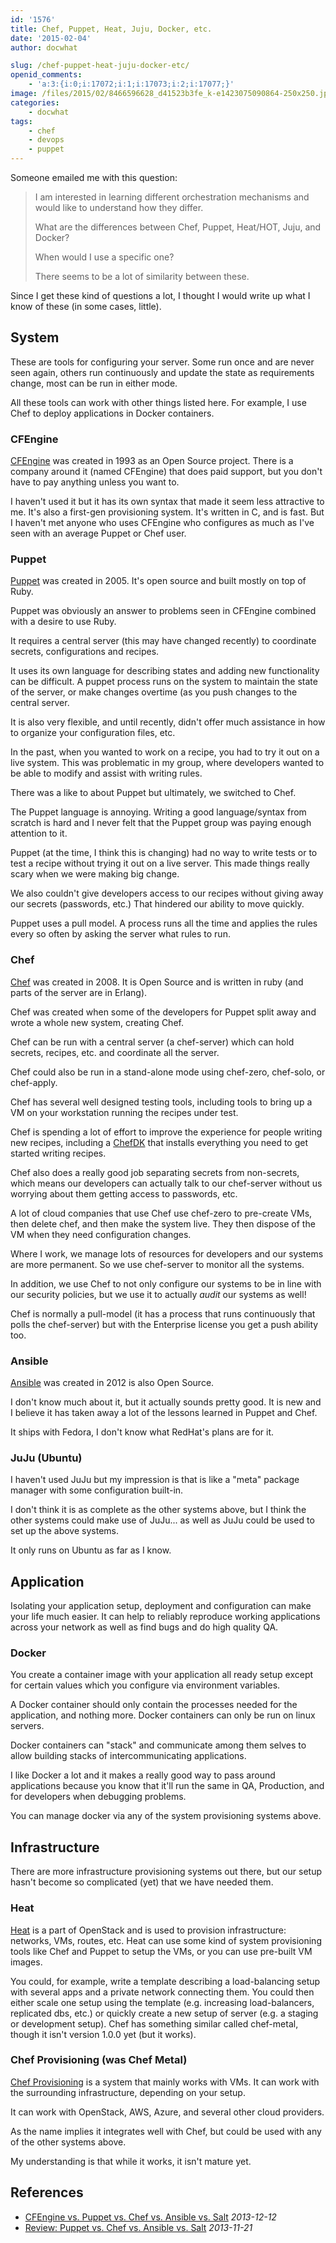 ```yaml
---
id: '1576'
title: Chef, Puppet, Heat, Juju, Docker, etc.
date: '2015-02-04'
author: docwhat

slug: /chef-puppet-heat-juju-docker-etc/
openid_comments:
    - 'a:3:{i:0;i:17072;i:1;i:17073;i:2;i:17077;}'
image: /files/2015/02/8466596628_d41523b3fe_k-e1423075090864-250x250.jpg
categories:
    - docwhat
tags:
    - chef
    - devops
    - puppet
---
```


Someone emailed me with this question:

> I am interested in learning different orchestration mechanisms and would
> like to understand how they differ.
>
> What are the differences between Chef, Puppet, Heat/HOT, Juju, and Docker?
>
> When would I use a specific one?
>
> There seems to be a lot of similarity between these.

Since I get these kind of questions a lot, I thought I would write up what I
know of these (in some cases, little).

## System

These are tools for configuring your server. Some run once and are never seen
again, others run continuously and update the state as requirements change,
most can be run in either mode.

All these tools can work with other things listed here. For example, I use
Chef to deploy applications in Docker containers.

### CFEngine

[CFEngine](http://cfengine.com/) was created in 1993 as an Open Source
project. There is a company around it (named CFEngine) that does paid support,
but you don't have to pay anything unless you want to.

I haven't used it but it has its own syntax that made it seem less attractive
to me. It's also a first-gen provisioning system. It's written in C, and is
fast. But I haven't met anyone who uses CFEngine who configures as much as
I've seen with an average Puppet or Chef user.

### Puppet

[Puppet](http://puppetlabs.com/puppet/what-is-puppet) was created in 2005.
It's open source and built mostly on top of Ruby.

Puppet was obviously an answer to problems seen in CFEngine combined with a
desire to use Ruby.

It requires a central server (this may have changed recently) to coordinate
secrets, configurations and recipes.

It uses its own language for describing states and adding new functionality
can be difficult. A puppet process runs on the system to maintain the state of
the server, or make changes overtime (as you push changes to the central
server.

It is also very flexible, and until recently, didn't offer much assistance in
how to organize your configuration files, etc.

In the past, when you wanted to work on a recipe, you had to try it out on a
live system. This was problematic in my group, where developers wanted to be
able to modify and assist with writing rules.

There was a like to about Puppet but ultimately, we switched to Chef.

The Puppet language is annoying. Writing a good language/syntax from scratch
is hard and I never felt that the Puppet group was paying enough attention to
it.

Puppet (at the time, I think this is changing) had no way to write tests or to
test a recipe without trying it out on a live server. This made things really
scary when we were making big change.

We also couldn't give developers access to our recipes without giving away our
secrets (passwords, etc.) That hindered our ability to move quickly.

Puppet uses a pull model. A process runs all the time and applies the rules
every so often by asking the server what rules to run.

### Chef

[Chef](http://chef.io) was created in 2008. It is Open Source and is written
in ruby (and parts of the server are in Erlang).

Chef was created when some of the developers for Puppet split away and wrote a
whole new system, creating Chef.

Chef can be run with a central server (a chef-server) which can hold secrets,
recipes, etc. and coordinate all the server.

Chef could also be run in a stand-alone mode using chef-zero, chef-solo, or
chef-apply.

Chef has several well designed testing tools, including tools to bring up a VM
on your workstation running the recipes under test.

Chef is spending a lot of effort to improve the experience for people writing
new recipes, including a [ChefDK](https://downloads.chef.io/chef-dk/) that
installs everything you need to get started writing recipes.

Chef also does a really good job separating secrets from non-secrets, which
means our developers can actually talk to our chef-server without us worrying
about them getting access to passwords, etc.

A lot of cloud companies that use Chef use chef-zero to pre-create VMs, then
delete chef, and then make the system live. They then dispose of the VM when
they need configuration changes.

Where I work, we manage lots of resources for developers and our systems are
more permanent. So we use chef-server to monitor all the systems.

In addition, we use Chef to not only configure our systems to be in line with
our security policies, but we use it to actually _audit_ our systems as well!

Chef is normally a pull-model (it has a process that runs continuously that
polls the chef-server) but with the Enterprise license you get a push ability
too.

### Ansible

[Ansible](http://www.ansible.com) was created in 2012 is also Open Source.

I don't know much about it, but it actually sounds pretty good. It is new and
I believe it has taken away a lot of the lessons learned in Puppet and Chef.

It ships with Fedora, I don't know what RedHat's plans are for it.

### JuJu (Ubuntu)

I haven't used JuJu but my impression is that is like a "meta" package manager
with some configuration built-in.

I don't think it is as complete as the other systems above, but I think the
other systems could make use of JuJu... as well as JuJu could be used to set
up the above systems.

It only runs on Ubuntu as far as I know.

## Application

Isolating your application setup, deployment and configuration can make your
life much easier. It can help to reliably reproduce working applications
across your network as well as find bugs and do high quality QA.

### Docker

You create a container image with your application all ready setup except for
certain values which you configure via environment variables.

A Docker container should only contain the processes needed for the
application, and nothing more. Docker containers can only be run on linux
servers.

Docker containers can "stack" and communicate among them selves to allow
building stacks of intercommunicating applications.

I like Docker a lot and it makes a really good way to pass around applications
because you know that it'll run the same in QA, Production, and for developers
when debugging problems.

You can manage docker via any of the system provisioning systems above.

## Infrastructure

There are more infrastructure provisioning systems out there, but our setup
hasn't become so complicated (yet) that we have needed them.

### Heat

[Heat](https://wiki.openstack.org/wiki/Heat) is a part of OpenStack and is
used to provision infrastructure: networks, VMs, routes, etc. Heat can use
some kind of system provisioning tools like Chef and Puppet to setup the VMs,
or you can use pre-built VM images.

You could, for example, write a template describing a load-balancing setup
with several apps and a private network connecting them. You could then either
scale one setup using the template (e.g. increasing load-balancers, replicated
dbs, etc.) or quickly create a new setup of server (e.g. a staging or
development setup). Chef has something similar called chef-metal, though it
isn't version 1.0.0 yet (but it works).

### Chef Provisioning (was Chef Metal)

[Chef Provisioning](https://github.com/chef/chef-provisioning) is a system
that mainly works with VMs. It can work with the surrounding infrastructure,
depending on your setup.

It can work with OpenStack, AWS, Azure, and several other cloud providers.

As the name implies it integrates well with Chef, but could be used with any
of the other systems above.

My understanding is that while it works, it isn't mature yet.

## References

-   [CFEngine vs. Puppet vs. Chef vs. Ansible vs. Salt](http://blog.normation.com/en/2013/12/12/cfengine-vs-puppet-vs-chef-vs-ansible-vs-salt/)
    _2013-12-12_
-   [Review: Puppet vs. Chef vs. Ansible vs. Salt](http://www.infoworld.com/article/2609482/data-center/review--puppet-vs--chef-vs--ansible-vs--salt.html)
    _2013-11-21_

